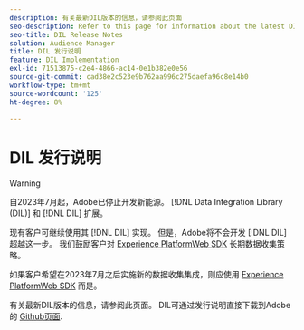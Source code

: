 ```yaml
---
description: 有关最新DIL版本的信息，请参阅此页面
seo-description: Refer to this page for information about the latest DIL releases
seo-title: DIL Release Notes
solution: Audience Manager
title: DIL 发行说明
feature: DIL Implementation
exl-id: 71513875-c2e4-4866-ac14-0e1b382e0e56
source-git-commit: cad38e2c523e9b762aa996c275daefa96c8e14b0
workflow-type: tm+mt
source-wordcount: '125'
ht-degree: 8%

---
```


# DIL 发行说明

>[!WARNING]
>
>自2023年7月起，Adobe已停止开发新能源。 [!DNL Data Integration Library (DIL)] 和 [!DNL DIL] 扩展。
>
>现有客户可继续使用其 [!DNL DIL] 实现。 但是，Adobe将不会开发 [!DNL DIL] 超越这一步。 我们鼓励客户对 [Experience PlatformWeb SDK](https://experienceleague.adobe.com/docs/experience-platform/edge/home.html?lang=en) 长期数据收集策略。
>
>如果客户希望在2023年7月之后实施新的数据收集集成，则应使用 [Experience PlatformWeb SDK](https://experienceleague.adobe.com/docs/experience-platform/edge/home.html?lang=en) 而是。

有关最新DIL版本的信息，请参阅此页面。 DIL可通过发行说明直接下载到Adobe的 [Github页面](https://github.com/Adobe-Marketing-Cloud/dil/releases).
